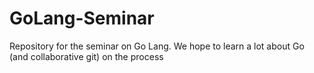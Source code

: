 # GoLang-Seminar
Repository for the seminar on Go Lang. We hope to learn a lot about Go (and collaborative git) on the process
